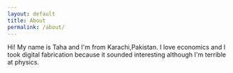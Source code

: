 ```yaml
---
layout: default
title: About
permalink: /about/
---
```


Hi! My name is Taha and I'm from Karachi,Pakistan. I love economics and I took digital fabrication because it sounded interesting although I'm terrible at physics.
 

